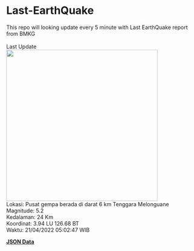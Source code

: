 # Last-EarthQuake
This repo will looking update every 5 minute with Last EarthQuake report from BMKG
<br>
<br>
Last Update
<br>
<img src="https://ews.bmkg.go.id/TEWS/data/20220421050247.mmi.jpg" width="400"/>
<br>
Lokasi: Pusat gempa berada di darat 6 km Tenggara Melonguane <br>
Magnitude: 5.2 <br>
Kedalaman: 24 Km <br>
Koordinat: 3.94 LU 126.68 BT <br>
Waktu: 21/04/2022 05:02:47 WIB <br>

<a href="./data/data.json">**JSON Data**</a>
